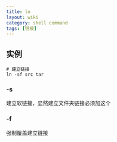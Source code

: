 ```yaml
---
title: ln
layout: wiki
category: shell command
tags: [链接]
---
```


## 实例

~~~
# 建立链接
ln -sf src tar
~~~

### -s

建立软链接，显然建立文件夹链接必须加这个

### -f

强制覆盖建立链接
